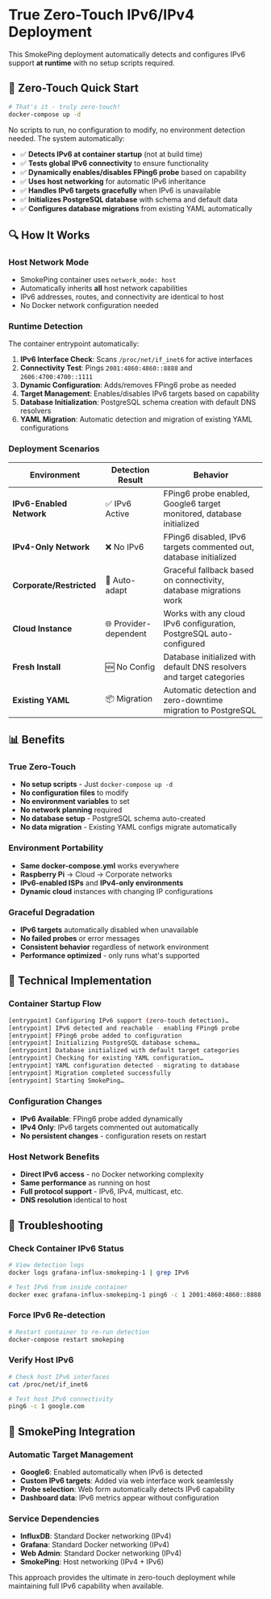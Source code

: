 # True Zero-Touch IPv6/IPv4 Deployment

This SmokePing deployment automatically detects and configures IPv6 support **at runtime** with no setup scripts required.

## 🚀 Zero-Touch Quick Start

```bash
# That's it - truly zero-touch!
docker-compose up -d
```

No scripts to run, no configuration to modify, no environment detection needed. The system automatically:

- ✅ **Detects IPv6 at container startup** (not at build time)
- ✅ **Tests global IPv6 connectivity** to ensure functionality  
- ✅ **Dynamically enables/disables FPing6 probe** based on capability
- ✅ **Uses host networking** for automatic IPv6 inheritance
- ✅ **Handles IPv6 targets gracefully** when IPv6 is unavailable
- ✅ **Initializes PostgreSQL database** with schema and default data
- ✅ **Configures database migrations** from existing YAML automatically

## 🔍 How It Works

### Host Network Mode
- SmokePing container uses `network_mode: host`
- Automatically inherits **all** host network capabilities
- IPv6 addresses, routes, and connectivity are identical to host
- No Docker network configuration needed

### Runtime Detection
The container entrypoint automatically:

1. **IPv6 Interface Check**: Scans `/proc/net/if_inet6` for active interfaces
2. **Connectivity Test**: Pings `2001:4860:4860::8888` and `2606:4700:4700::1111` 
3. **Dynamic Configuration**: Adds/removes FPing6 probe as needed
4. **Target Management**: Enables/disables IPv6 targets based on capability
5. **Database Initialization**: PostgreSQL schema creation with default DNS resolvers
6. **YAML Migration**: Automatic detection and migration of existing YAML configurations

### Deployment Scenarios

| Environment | Detection Result | Behavior |
|-------------|------------------|----------|
| **IPv6-Enabled Network** | ✅ IPv6 Active | FPing6 probe enabled, Google6 target monitored, database initialized |
| **IPv4-Only Network** | ❌ No IPv6 | FPing6 disabled, IPv6 targets commented out, database initialized |
| **Corporate/Restricted** | 🔄 Auto-adapt | Graceful fallback based on connectivity, database migrations work |
| **Cloud Instance** | 🌐 Provider-dependent | Works with any cloud IPv6 configuration, PostgreSQL auto-configured |
| **Fresh Install** | 🆕 No Config | Database initialized with default DNS resolvers and target categories |
| **Existing YAML** | 📦 Migration | Automatic detection and zero-downtime migration to PostgreSQL |

## 📊 Benefits

### True Zero-Touch
- **No setup scripts** - Just `docker-compose up -d`
- **No configuration files** to modify
- **No environment variables** to set
- **No network planning** required
- **No database setup** - PostgreSQL schema auto-created
- **No data migration** - Existing YAML configs migrate automatically

### Environment Portability  
- **Same docker-compose.yml** works everywhere
- **Raspberry Pi** → Cloud → Corporate networks
- **IPv6-enabled ISPs** and **IPv4-only environments**
- **Dynamic cloud** instances with changing IP configurations

### Graceful Degradation
- **IPv6 targets** automatically disabled when unavailable
- **No failed probes** or error messages
- **Consistent behavior** regardless of network environment
- **Performance optimized** - only runs what's supported

## 🔧 Technical Implementation

### Container Startup Flow
```bash
[entrypoint] Configuring IPv6 support (zero-touch detection)…
[entrypoint] IPv6 detected and reachable - enabling FPing6 probe
[entrypoint] FPing6 probe added to configuration
[entrypoint] Initializing PostgreSQL database schema…
[entrypoint] Database initialized with default target categories
[entrypoint] Checking for existing YAML configuration…
[entrypoint] YAML configuration detected - migrating to database
[entrypoint] Migration completed successfully
[entrypoint] Starting SmokePing…
```

### Configuration Changes
- **IPv6 Available**: FPing6 probe added dynamically
- **IPv4 Only**: IPv6 targets commented out automatically
- **No persistent changes** - configuration resets on restart

### Host Network Benefits
- **Direct IPv6 access** - no Docker networking complexity
- **Same performance** as running on host
- **Full protocol support** - IPv6, IPv4, multicast, etc.
- **DNS resolution** identical to host

## 🐛 Troubleshooting

### Check Container IPv6 Status
```bash
# View detection logs
docker logs grafana-influx-smokeping-1 | grep IPv6

# Test IPv6 from inside container
docker exec grafana-influx-smokeping-1 ping6 -c 1 2001:4860:4860::8888
```

### Force IPv6 Re-detection
```bash
# Restart container to re-run detection
docker-compose restart smokeping
```

### Verify Host IPv6
```bash
# Check host IPv6 interfaces
cat /proc/net/if_inet6

# Test host IPv6 connectivity  
ping6 -c 1 google.com
```

## 🎯 SmokePing Integration

### Automatic Target Management
- **Google6**: Enabled automatically when IPv6 is detected
- **Custom IPv6 targets**: Added via web interface work seamlessly
- **Probe selection**: Web form automatically detects IPv6 capability
- **Dashboard data**: IPv6 metrics appear without configuration

### Service Dependencies
- **InfluxDB**: Standard Docker networking (IPv4)
- **Grafana**: Standard Docker networking (IPv4)  
- **Web Admin**: Standard Docker networking (IPv4)
- **SmokePing**: Host networking (IPv4 + IPv6)

This approach provides the ultimate in zero-touch deployment while maintaining full IPv6 capability when available.